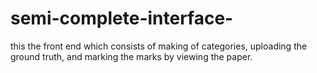 # semi-complete-interface-
this the front end which consists of making of categories, uploading the ground truth, and marking the marks by viewing the paper. 
